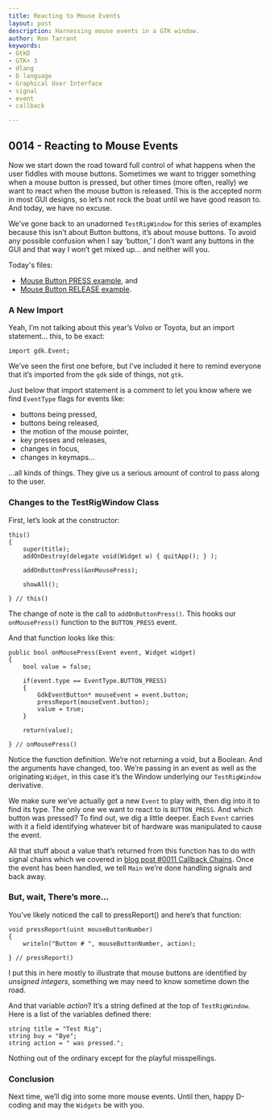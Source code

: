 ```yaml
---
title: Reacting to Mouse Events
layout: post
description: Harnessing mouse events in a GTK window.
author: Ron Tarrant
keywords:
- GtkD
- GTK+ 3
- dlang
- D language
- Graphical User Interface
- signal
- event
- callback

---
```


## 0014 - Reacting to Mouse Events

Now we start down the road toward full control of what happens when the user fiddles with mouse buttons. Sometimes we want to trigger something when a mouse button is pressed, but other times (more often, really) we want to react when the mouse button is released. This is the accepted norm in most GUI designs, so let’s not rock the boat until we have good reason to. And today, we have no excuse.

We’ve gone back to an unadorned `TestRigWindow` for this series of examples because this isn’t about Button buttons, it’s about mouse buttons. To avoid any possible confusion when I say ‘button,’ I don’t want any buttons in the GUI and that way I won’t get mixed up… and neither will you.

Today's files:

- [Mouse Button PRESS example](https://github.com/rontarrant/gtkDcoding/blob/master/005_mouse/mouse_005_01_press.d), and
- [Mouse Button RELEASE example](https://github.com/rontarrant/gtkDcoding/blob/master/005_mouse/mouse_005_02_release.d).

### A New Import

Yeah, I’m not talking about this year’s Volvo or Toyota, but an import statement… this, to be exact:

	import gdk.Event;

We’ve seen the first one before, but I’ve included it here to remind everyone that it’s imported from the `gdk` side of things, not `gtk`.

Just below that import statement is a comment to let you know where we find `EventType` flags for events like:

- buttons being pressed,
- buttons being released,
- the motion of the mouse pointer,
- key presses and releases,
- changes in focus,
- changes in keymaps…

…all kinds of things. They give us a serious amount of control to pass along to the user.

### Changes to the TestRigWindow Class

First, let’s look at the constructor:

	this()
	{
		super(title);
		addOnDestroy(delegate void(Widget w) { quitApp(); } );
		
		addOnButtonPress(&onMousePress);
		
		showAll();
		
	} // this()

The change of note is the call to `addOnButtonPress()`. This hooks our `onMousePress()` function to the `BUTTON_PRESS` event.

And that function looks like this:

	public bool onMousePress(Event event, Widget widget)
	{
		bool value = false;
		
		if(event.type == EventType.BUTTON_PRESS)
		{
			GdkEventButton* mouseEvent = event.button;
			pressReport(mouseEvent.button);
			value = true;
		}

		return(value);
		
	} // onMousePress()

Notice the function definition. We’re not returning a void, but a Boolean. And the arguments have changed, too. We’re passing in an event as well as the originating `Widget`, in this case it’s the Window underlying our `TestRigWindow` derivative.

We make sure we’ve actually got a new `Event` to play with, then dig into it to find its type. The only one we want to react to is `BUTTON_PRESS`. And which button was pressed? To find out, we dig a little deeper. Each `Event` carries with it a field identifying whatever bit of hardware was manipulated to cause the event.

All that stuff about a value that’s returned from this function has to do with signal chains which we covered in [blog post #0011 Callback Chains](http://gtkdcoding.com/2019/02/12/0011-callback-chains.html). Once the event has been handled, we tell `Main` we’re done handling signals and back away.

### But, wait, There’s more...

You’ve likely noticed the call to pressReport() and here’s that function:

	void pressReport(uint mouseButtonNumber)
	{
		writeln("Button # ", mouseButtonNumber, action);

	} // pressReport()

I put this in here mostly to illustrate that mouse buttons are identified by *unsigned integers*, something we may need to know sometime down the road.

And that variable *action*? It’s a string defined at the top of `TestRigWindow`. Here is a list of the variables defined there:

	string title = "Test Rig";
	string buy = "Bye";
	string action = " was pressed.";

Nothing out of the ordinary except for the playful misspellings.

### Conclusion

Next time, we’ll dig into some more mouse events. Until then, happy D-coding and may the `Widgets` be with you.

